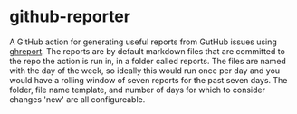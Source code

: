 # github-reporter

A GitHub action for generating useful reports from GutHub issues using [ghreport](https://github.com/gramster/ghreport).
The reports are by default markdown files that are committed to the repo the action is run in, in a folder called
reports. The files are named with the day of the week, so ideally this would run once per day and you would have a 
rolling window of seven reports for the past seven days. The folder, file name template, and number of days for
which to consider changes 'new' are all configureable. 
